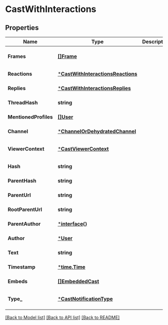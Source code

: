 # CastWithInteractions

## Properties
Name | Type | Description | Notes
------------ | ------------- | ------------- | -------------
**Frames** | [**[]Frame**](Frame.md) |  | [optional] [default to null]
**Reactions** | [***CastWithInteractionsReactions**](CastWithInteractionsReactions.md) |  | [default to null]
**Replies** | [***CastWithInteractionsReplies**](CastWithInteractionsReplies.md) |  | [default to null]
**ThreadHash** | **string** |  | [default to null]
**MentionedProfiles** | [**[]User**](User.md) |  | [default to null]
**Channel** | [***ChannelOrDehydratedChannel**](ChannelOrDehydratedChannel.md) |  | [default to null]
**ViewerContext** | [***CastViewerContext**](CastViewerContext.md) |  | [optional] [default to null]
**Hash** | **string** |  | [default to null]
**ParentHash** | **string** |  | [default to null]
**ParentUrl** | **string** |  | [default to null]
**RootParentUrl** | **string** |  | [default to null]
**ParentAuthor** | [***interface{}**](interface{}.md) |  | [default to null]
**Author** | [***User**](User.md) |  | [default to null]
**Text** | **string** |  | [default to null]
**Timestamp** | [***time.Time**](time.Time.md) |  | [default to null]
**Embeds** | [**[]EmbeddedCast**](EmbeddedCast.md) |  | [default to null]
**Type_** | [***CastNotificationType**](CastNotificationType.md) |  | [optional] [default to null]

[[Back to Model list]](../README.md#documentation-for-models) [[Back to API list]](../README.md#documentation-for-api-endpoints) [[Back to README]](../README.md)

